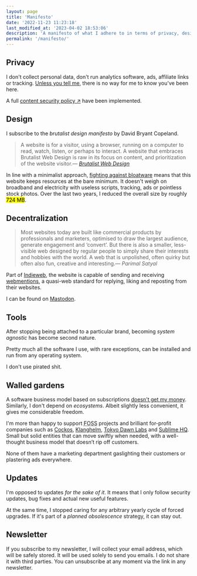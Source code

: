 ```yaml
---
layout: page
title: 'Manifesto'
date: '2022-11-23 11:23:18'
last_modified_at: '2023-04-02 18:53:06'
description: 'A manifesto of what I adhere to in terms of privacy, design, web architecture and the software I use.'
permalink: '/manifesto/'
---
```

## Privacy

I don't collect personal data, don't run analytics software, ads, affiliate links or tracking. [Unless you tell me](/contact/), there is no way for me to know you've been here.

A full [content security policy ↗](https://simonesilvestroni.com/blog/content-security-policy/) have been implemented.

## Design

I subscribe to the _brutalist design manifesto_ by David Bryant Copeland.

> A website is for a visitor, using a browser, running on a computer to read, watch, listen, or perhaps to interact. A website that embraces Brutalist Web Design is raw in its focus on content, and prioritization of the website visitor.<cite>—&nbsp;[Brutalist Web Design](https://brutalist-web.design/)</cite>

In line with a minimalist approach, [fighting against bloatware](/colophon/) means that this website keeps resources at the bare minimum. It doesn't weigh on broadband and electricity with useless scripts, tracking, ads or pointless stock photos. Over the last two years, I reduced the overall size by roughly <mark>724 MB</mark>.

## Decentralization

> Most websites today are built like commercial products by professionals and marketers, optimised to draw the largest audience, generate engagement and ‘convert’. But there is also a smaller, less-visible web designed by regular people to simply share their interests and hobbies with the world. A web that is unpolished, often quirky but often also fun, creative and interesting.<cite>—&nbsp;Parimal Satyal</cite>

Part of [Indieweb](https://indieweb.org/), the website is capable of sending and receiving [webmentions](https://alistapart.com/article/webmentions-enabling-better-communication-on-the-internet/), a quasi-web standard for replying, liking and reposting from their websites.

I can be found on [Mastodon](https://indieweb.social/@m2m).

## Tools

After stopping being attached to a particular brand, becoming _system agnostic_ has become second nature.

Pretty much all the software I use, with rare exceptions, can be installed and run from any operating system.

I don't use pirated shit.

## Walled gardens

A software business model based on subscriptions [doesn't get my money](/blog/waves-switched-to-subscription-and-people-are-angry/). Similarly, I don't depend on _ecosystems_. Albeit slightly less convenient, it gives me considerable freedom.

I'm more than happy to support <abbr title="Free and Open-Source Software">FOSS</abbr> projects and brilliant for-profit companies such as [Cockos](https://cockos.com/), [Klanghelm](https://klanghelm.com/contents/main.html), [Tokyo Dawn Labs](https://www.tokyodawn.net/tokyo-dawn-labs/) and [Sublime HQ](https://www.sublimehq.com/). Small but solid entities that can move swiftly when needed, with a well-thought business model that doesn’t rip off customers.

None of them have a marketing department gaslighting their customers or plastering ads everywhere.

## Updates

I'm opposed to updates _for the sake of it_. It means that I only follow security updates, bug fixes and actual new useful features.

At the same time, I stopped caring for any arbitrary yearly cycle of forced upgrades. If it's part of a _planned obsolescence_ strategy, it can stay out.

## Newsletter

If you subscribe to my newsletter, I will collect your email address, which will be safely stored. It will be used solely to send you emails. I do not share it with third parties. You can unsubscribe at any moment via the link in any newsletter.